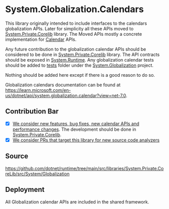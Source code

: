 # System.Globalization.Calendars

This library originally intended to include interfaces to the calendars globalization APIs. Later for simplicity all these APIs moved to [System.Private.Corelib](https://github.com/dotnet/runtime/tree/main/src/libraries/System.Private.CoreLib/src/System/Globalization) library.
The Moved APIs mostly a concrete implementation for [Calendar](https://learn.microsoft.com/en-us/dotnet/api/system.globalization.calendar?view=net-7.0) APIs.

Any future contribution to the globalization calendar APIs should be considered to be done in [System.Private.Corelib](https://github.com/dotnet/runtime/tree/main/src/libraries/System.Private.CoreLib/src/System/Globalization) library. The API contracts should be exposed in [System.Runtime](https://raw.githubusercontent.com/dotnet/runtime/main/src/libraries/System.Runtime/ref/System.Runtime.cs). Any globalization calendar tests should be added to [tests](https://github.com/dotnet/runtime/tree/main/src/libraries/System.Globalization/tests) folder under the [System.Globalization](https://github.com/dotnet/runtime/tree/main/src/libraries/System.Globalization) project.

Nothing should be added here except if there is a good reason to do so.

Globalization calendars documentation can be found at https://learn.microsoft.com/en-us/dotnet/api/system.globalization.calendar?view=net-7.0.

## Contribution Bar
- [x] [We consider new features, bug fixes, new calendar APIs and performance changes](../../libraries/README.md#primary-bar). The development should be done in [System.Private.Corelib](https://github.com/dotnet/runtime/tree/main/src/libraries/System.Private.CoreLib/src/System/Globalization).
- [x] [We consider PRs that target this library for new source code analyzers](../../libraries/README.md#secondary-bars)

## Source

https://github.com/dotnet/runtime/tree/main/src/libraries/System.Private.CoreLib/src/System/Globalization

## Deployment

All Globalization calendar APIs are included in the shared framework.
